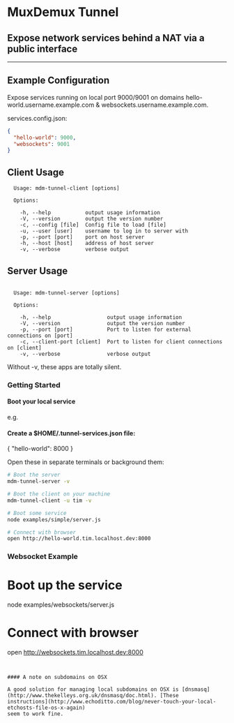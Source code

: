 # MuxDemux Tunnel

## Expose network services behind a NAT via a public interface

----

## Example Configuration

Expose services running on local port 9000/9001 on domains
hello-world.username.example.com & websockets.username.example.com.

services.config.json:

```json
{
  "hello-world": 9000,
  "websockets": 9001
}
```

## Client Usage

```
  Usage: mdm-tunnel-client [options]

  Options:

    -h, --help           output usage information
    -V, --version        output the version number
    -c, --config [file]  Config file to load [file]
    -u, --user [user]    username to log in to server with
    -p, --port [port]    port on host server
    -h, --host [host]    address of host server
    -v, --verbose        verbose output
```

## Server Usage
```

  Usage: mdm-tunnel-server [options]

  Options:

    -h, --help                  output usage information
    -V, --version               output the version number
    -p, --port [port]           Port to listen for external connections on [port]
    -c, --client-port [client]  Port to listen for client connections on [client]
    -v, --verbose               verbose output

```

Without -v, these apps are totally silent.

### Getting Started

#### Boot your local service

e.g.

#### Create a $HOME/.tunnel-services.json file:


{
  "hello-world": 8000
}

Open these in separate terminals or background them:

```sh
# Boot the server
mdm-tunnel-server -v

# Boot the client on your machine
mdm-tunnel-client -u tim -v

# Boot some service
node examples/simple/server.js

# Connect with browser
open http://hello-world.tim.localhost.dev:8000
```

### Websocket Example

# Boot up the service
node examples/websockets/server.js

# Connect with browser
open http://websockets.tim.localhost.dev:8000

```


#### A note on subdomains on OSX

A good solution for managing local subdomains on OSX is [dnsmasq](http://www.thekelleys.org.uk/dnsmasq/doc.html). [These
instructions](http://www.echoditto.com/blog/never-touch-your-local-etchosts-file-os-x-again)
seem to work fine.
